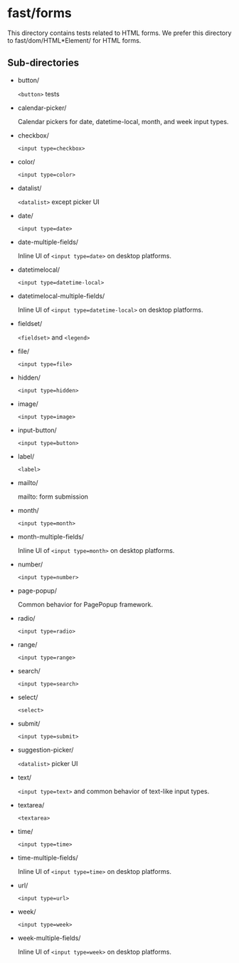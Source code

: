 # fast/forms

This directory contains tests related to HTML forms.  We prefer this directory
to fast/dom/HTML*Element/ for HTML forms.

## Sub-directories
		
*   button/

    `<button>` tests

*   calendar-picker/

    Calendar pickers for date, datetime-local, month, and week input types.

*   checkbox/

    `<input type=checkbox>`

*   color/

    `<input type=color>`

*   datalist/

    `<datalist>` except picker UI

*   date/

    `<input type=date>`

*   date-multiple-fields/

    Inline UI of `<input type=date>` on desktop platforms.

*   datetimelocal/

    `<input type=datetime-local>`

*   datetimelocal-multiple-fields/

    Inline UI of `<input type=datetime-local>` on desktop platforms.

*   fieldset/

    `<fieldset>` and `<legend>`

*   file/

    `<input type=file>`

*   hidden/

    `<input type=hidden>`

*   image/

    `<input type=image>`

*   input-button/

    `<input type=button>`

*   label/

    `<label>`

*   mailto/

    mailto: form submission

*   month/

    `<input type=month>`

*   month-multiple-fields/

    Inline UI of `<input type=month>` on desktop platforms.

*   number/

    `<input type=number>`

*   page-popup/

    Common behavior for PagePopup framework.

*   radio/

    `<input type=radio>`

*   range/

    `<input type=range>`

*   search/

    `<input type=search>`

*   select/

    `<select>`

*   submit/

    `<input type=submit>`

*   suggestion-picker/

    `<datalist>` picker UI

*   text/

    `<input type=text>` and common behavior of text-like input types.

*   textarea/

    `<textarea>`

*   time/

    `<input type=time>`

*   time-multiple-fields/

    Inline UI of `<input type=time>` on desktop platforms.

*   url/

    `<input type=url>`

*   week/

    `<input type=week>`

*   week-multiple-fields/

    Inline UI of `<input type=week>` on desktop platforms.
